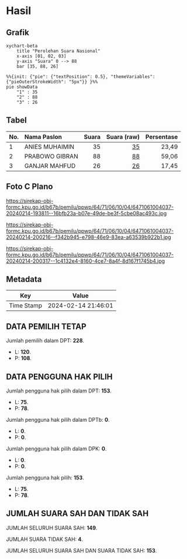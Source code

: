 # Hasil

## Grafik

```mermaid
xychart-beta
    title "Perolehan Suara Nasional"
    x-axis [01, 02, 03]
    y-axis "Suara" 0 --> 88
    bar [35, 88, 26]
```

```mermaid
%%{init: {"pie": {"textPosition": 0.5}, "themeVariables": {"pieOuterStrokeWidth": "5px"}} }%%
pie showData
    "1" : 35
    "2" : 88
    "3" : 26
```

## Tabel

| No. | Nama Paslon    | Suara | Suara (raw) | Persentase |
|:--- |:-------------- | -----:| -----------:| ----------:|
| 1   | ANIES MUHAIMIN | 35    | [35][p-1]   | 23,49      |
| 2   | PRABOWO GIBRAN | 88    | [88][p-2]   | 59,06      |
| 3   | GANJAR MAHFUD  | 26    | [26][p-3]   | 17,45      |


[p-1]: https://github.com/gigit-pemilu/pemilu-2024/blob/main/pilpres/hitung-suara/sub/64-kalimantan-timur/sub/71-kota-balikpapan/sub/06-balikpapan-kota/sub/1004-klandasan-ilir/sub/037-tps/sub/paslon-1.txt
[p-2]: https://github.com/gigit-pemilu/pemilu-2024/blob/main/pilpres/hitung-suara/sub/64-kalimantan-timur/sub/71-kota-balikpapan/sub/06-balikpapan-kota/sub/1004-klandasan-ilir/sub/037-tps/sub/paslon-2.txt
[p-3]: https://github.com/gigit-pemilu/pemilu-2024/blob/main/pilpres/hitung-suara/sub/64-kalimantan-timur/sub/71-kota-balikpapan/sub/06-balikpapan-kota/sub/1004-klandasan-ilir/sub/037-tps/sub/paslon-3.txt

## Foto C Plano

https://sirekap-obj-formc.kpu.go.id/b67b/pemilu/ppwp/64/71/06/10/04/6471061004037-20240214-193811--16bfb23a-b07e-49de-be3f-5cbe08ac493c.jpg

https://sirekap-obj-formc.kpu.go.id/b67b/pemilu/ppwp/64/71/06/10/04/6471061004037-20240214-200216--f342b945-e798-46e9-83ea-a63539b922b1.jpg

https://sirekap-obj-formc.kpu.go.id/b67b/pemilu/ppwp/64/71/06/10/04/6471061004037-20240214-200317--1c4132e4-8160-4ce7-8a4f-8d167f1745b4.jpg


## Metadata

| Key        | Value               |
| ---------- | ------------------- |
| Time Stamp | 2024-02-14 21:46:01 |


## DATA PEMILIH TETAP

Jumlah pemilih dalam DPT: **228**.
 * L: **120**.
 * P: **108**.

## DATA PENGGUNA HAK PILIH

Jumlah pengguna hak pilih dalam DPT: **153**.
 * L: **75**.
 * P: **78**.

Jumlah pengguna hak pilih dalam DPTb: **0**.
 * L: **0**.
 * P: **0**.

Jumlah pengguna hak pilih dalam DPK: **0**.
 * L: **0**.
 * P: **0**.

Jumlah pengguna hak pilih: **153**.
 * L: **75**.
 * P: **78**.

## JUMLAH SUARA SAH DAN TIDAK SAH

JUMLAH SELURUH SUARA SAH: **149**.

JUMLAH SUARA TIDAK SAH: **4**.

JUMLAH SELURUH SUARA SAH DAN SUARA TIDAK SAH: **153**.


